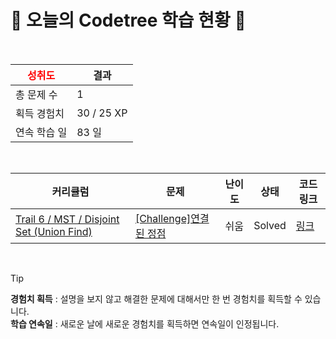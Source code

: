 # 🌲 오늘의 Codetree 학습 현황 🌲

<br />

| <span style="color:red;display:block;text-align:center;"> **성취도**</span> | 결과 |
|---|---|
| 총 문제 수 | 1 |
| 획득 경험치 | 30 / 25 XP |
| 연속 학습 일 | 83 일 |

<br />

|커리큘럼|문제|난이도|상태|코드 링크|
|---|---|---|---|---|
|[Trail 6 / MST / Disjoint Set (Union Find)](https://www.codetree.ai/trail-info/intermediate-high/)|[[Challenge]연결된 정점](https://www.codetree.ai/trails/complete/curated-cards/challenge-connected-vertex/)|쉬움|Solved|[링크](https://github.com/Akisigure/python_algo/blob/main/250402/%EC%97%B0%EA%B2%B0%EB%90%9C%20%EC%A0%95%EC%A0%90/connected-vertex.py)|


<br />

> [!TIP]
> **경험치 획득** : 설명을 보지 않고 해결한 문제에 대해서만 한 번 경험치를 획득할 수 있습니다.  
> **학습 연속일** : 새로운 날에 새로운 경험치를 획득하면 연속일이 인정됩니다.

